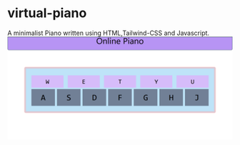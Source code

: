 # virtual-piano

A minimalist Piano written using HTML,Tailwind-CSS and Javascript.
![Screenshot](screenshot.png)
